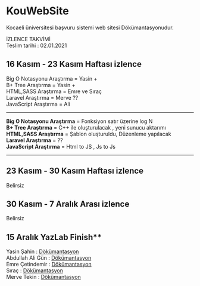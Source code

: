 # KouWebSite
Kocaeli üniversitesi başvuru sistemi web sitesi Dökümantasyonudur.  

İZLENCE TAKVİMİ  
Teslim tarihi : 02.01.2021  
  
## 16 Kasım - 23 Kasım Haftası izlence  
Big O Notasyonu Araştırma = Yasin  +  
B+ Tree Araştırma = Yasin  +  
HTML,SASS Araştırma = Emre ve Sıraç  
Laravel Araştırma = Merve  ??  
JavaScript Araştırma = Ali   
  
***
**Big O Notasyonu Araştırma** = Fonksiyon satır üzerine log N   
**B+ Tree Araştırma** = C++ ile oluşturulacak  , yeni sunucu aktarımı  
**HTML,SASS Araştırma** =  Şablon oluşturuldu, Düzenleme yapılacak  
**Laravel Araştırma** = ??  
**JavaScript Araştırma** = Html to JS , Js to Js  
***

## 23 Kasım - 30 Kasım Haftası izlence
Belirsiz  
  
## 30 Kasım - 7 Aralık Arası izlence
Belirsiz  

## 15 Aralık YazLab Finish**  

  
  
Yasin Şahin : [Dökümantasyon](https://github.com/KouApp/KouWebSite/blob/main/readme/yasin.md)  
Abdullah Ali Gün : [Dökümantasyon](https://github.com/KouApp/KouWebSite/blob/main/readme/ali.md)  
Emre Çetindemir : [Dökümantasyon](https://github.com/KouApp/KouWebSite/blob/main/readme/emre.md)  
Sıraç : [Dökümantasyon](https://github.com/KouApp/KouWebSite/blob/main/readme/sirac.md)  
Merve Tekin : [Dökümantasyon](https://github.com/KouApp/KouWebSite/blob/main/readme/merve.md)  
